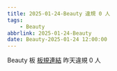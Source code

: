 ```yaml
---
title: 2025-01-24-Beauty 違規 0 人
tags:
    - Beauty
abbrlink: 2025-01-24-Beauty
date: Beauty-2025-01-24 12:00:00
---
```

Beauty 板 [板規連結](https://www.ptt.cc/bbs/Beauty/M.1630069980.A.84B.html)
昨天違規 0 人
